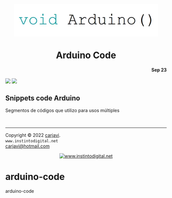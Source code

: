 <p align="center"><img src="./img/arduino-code.png" height="100" alt=" " /></p>
<h1 align="center"> Arduino Code </h1> 
<h4 align="right">Sep 23</h4>
<img src="https://img.shields.io/badge/Hardware-Arduino__nano-red">
<img src="https://img.shields.io/badge/Hardware-ESP32-red">
<br>

## Snippets code Arduino
Segmentos de códigos que utilizo para usos múltiples 

<br>

---
Copyright &copy; 2022 [carjavi](https://github.com/carjavi). <br>
```www.instintodigital.net``` <br>
carjavi@hotmail.com <br>
<p align="center">
    <a href="https://instintodigital.net/" target="_blank"><img src="./img/developer.png" height="100" alt="www.instintodigital.net"></a>
</p>

# arduino-code
arduino-code
